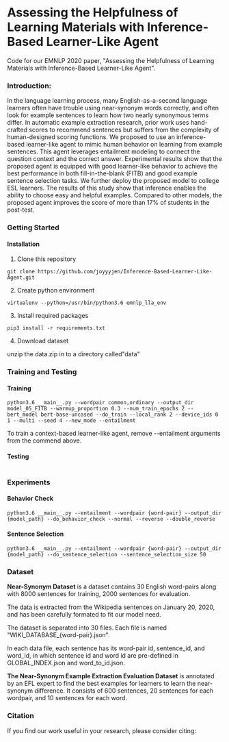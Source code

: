 # Assessing the Helpfulness of Learning Materials with Inference-Based Learner-Like Agent

Code for our EMNLP 2020 paper, "Assessing the Helpfulness of Learning Materials with Inference-Based Learner-Like Agent".

### Introduction:
In the language learning process, many English-as-a-second language learners often have trouble using near-synonym words correctly, and often look for example sentences to learn how two nearly synonymous terms differ. In automatic example extraction research, prior work uses hand-crafted scores to recommend sentences but suffers from the complexity of human-designed scoring functions. We proposed to use an inference-based learner-like agent to mimic human behavior on learning from example sentences. This agent leverages entailment modeling to connect the question context and the correct answer.
Experimental results show that the proposed agent is equipped with good learner-like behavior to achieve the best performance in both fill-in-the-blank (FITB) and good example sentence selection tasks. We further deploy the proposed model to college ESL learners. The results of this study show that inference enables the ability to choose easy and helpful examples. Compared to other models, the proposed agent improves the score of more than 17\% of students in the post-test.


### Getting Started
#### Installation
1. Clone this repository
```
git clone https://github.com/joyyyjen/Inference-Based-Learner-Like-Agent.git
```
2. Create python environment 
```
virtualenv --python=/usr/bin/python3.6 emnlp_lla_env
```
3. Install required packages
```
pip3 install -r requirements.txt 
```

4. Download dataset

unzip the data.zip in to a directory called"data"

### Training and Testing

#### Training
```
python3.6 __main__.py --wordpair common,ordinary --output_dir model_05_FITB --warmup_proportion 0.3 --num_train_epochs 2 --bert_model bert-base-uncased --do_train --local_rank 2 --device_ids 0 1 --multi --seed 4 --new_mode --entailment 
```
To train a context-based learner-like agent, remove --entailment arguments from the commend above. 

#### Testing
``` python3.6 __main__.py --wordpair common,ordinary --output_dir model_05_FITB --warmup_proportion 0.3 --num_train_epochs 2 --cache_dir cache --bert_model bert-base-uncased --do_test --local_rank 2 --device_ids 0 1 --multi --seed 4
```

### Experiments
#### Behavior Check
```
python3.6 __main__.py --entailment --wordpair {word-pair} --output_dir {model_path} --do_behavior_check --normal --reverse --double_reverse
```
#### Sentence Selection

```
python3.6 __main__.py --entailment --wordpair {word-pair} --output_dir {model_path} --do_sentence_selection --sentence_selection_size 50
```            
          
### Dataset

**Near-Synonym Dataset** is a dataset contains 30 English word-pairs along with 8000 sentences for training, 2000 sentences for evaluation. 

The data is extracted from the Wikipedia sentences on January 20, 2020, and has been carefully formated to fit our model need. 

The dataset is separated into 30 files. Each file is named "WIKI_DATABASE_{word-pair}.json".

In each data file, each sentence has its word-pair id, sentence_id, and word_id, in which sentence id and word id are pre-defined in GLOBAL_INDEX.json and word_to_id.json.

**The Near-Synonym Example Extraction Evaluation Dataset** is annotated by an EFL expert to find the best examples for learners to learn the near-synonym difference. It consists of 600 sentences, 20 sentences for each wordpair, and 10 sentences for each word.

### Citation
If you find our work useful in your research, please consider citing: 
